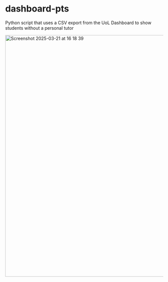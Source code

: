 # dashboard-pts
Python script that uses a CSV export from the UoL Dashboard to show students without a personal tutor

<img width="769" alt="Screenshot 2025-03-21 at 16 18 39" src="https://github.com/user-attachments/assets/60dd3265-c2eb-48ce-bd6c-6e13ef05ee3a" />
